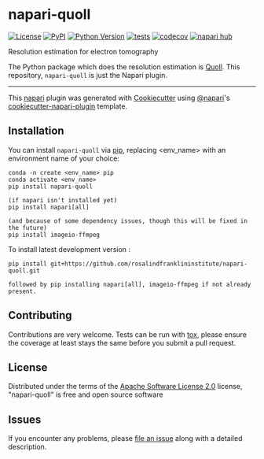 # napari-quoll

[![License](https://img.shields.io/badge/License-Apache_2.0-green.svg)](https://opensource.org/licenses/Apache-2.0)
[![PyPI](https://img.shields.io/pypi/v/napari-quoll.svg?color=green)](https://pypi.org/project/napari-quoll)
[![Python Version](https://img.shields.io/pypi/pyversions/napari-quoll.svg?color=green)](https://python.org)
[![tests](https://github.com/rosalindfranklininstitute/napari-quoll/workflows/tests/badge.svg)](https://github.com/rosalindfranklininstitute/napari-quoll/actions)
[![codecov](https://codecov.io/gh/rosalindfranklininstitute/napari-quoll/branch/main/graph/badge.svg)](https://codecov.io/gh/rosalindfranklininstitute/napari-quoll)
[![napari hub](https://img.shields.io/endpoint?url=https://api.napari-hub.org/shields/napari-quoll)](https://napari-hub.org/plugins/napari-quoll)

Resolution estimation for electron tomography

The Python package which does the resolution estimation is [Quoll](https://github.com/rosalindfranklininstitute/quoll). This repository, `napari-quoll` is just the Napari plugin.

----------------------------------

This [napari] plugin was generated with [Cookiecutter] using [@napari]'s [cookiecutter-napari-plugin] template.

<!--
Don't miss the full getting started guide to set up your new package:
https://github.com/napari/cookiecutter-napari-plugin#getting-started

and review the napari docs for plugin developers:
https://napari.org/stable/plugins/index.html
-->

## Installation

You can install `napari-quoll` via [pip], replacing <env_name> with an environment name of your choice:

    conda -n create <env_name> pip
    conda activate <env_name>
    pip install napari-quoll
    
    (if napari isn't installed yet)
    pip install napari[all]
    
    (and because of some dependency issues, though this will be fixed in the future)
    pip install imageio-ffmpeg



To install latest development version :

    pip install git+https://github.com/rosalindfranklininstitute/napari-quoll.git
    
    followed by pip installing napari[all], imageio-ffmpeg if not already present.


## Contributing

Contributions are very welcome. Tests can be run with [tox], please ensure
the coverage at least stays the same before you submit a pull request.

## License

Distributed under the terms of the [Apache Software License 2.0] license,
"napari-quoll" is free and open source software

## Issues

If you encounter any problems, please [file an issue] along with a detailed description.

[napari]: https://github.com/napari/napari
[Cookiecutter]: https://github.com/audreyr/cookiecutter
[@napari]: https://github.com/napari
[MIT]: http://opensource.org/licenses/MIT
[BSD-3]: http://opensource.org/licenses/BSD-3-Clause
[GNU GPL v3.0]: http://www.gnu.org/licenses/gpl-3.0.txt
[GNU LGPL v3.0]: http://www.gnu.org/licenses/lgpl-3.0.txt
[Apache Software License 2.0]: http://www.apache.org/licenses/LICENSE-2.0
[Mozilla Public License 2.0]: https://www.mozilla.org/media/MPL/2.0/index.txt
[cookiecutter-napari-plugin]: https://github.com/napari/cookiecutter-napari-plugin

[file an issue]: https://github.com/rosalindfranklininstitute/napari-quoll/issues

[napari]: https://github.com/napari/napari
[tox]: https://tox.readthedocs.io/en/latest/
[pip]: https://pypi.org/project/pip/
[PyPI]: https://pypi.org/
